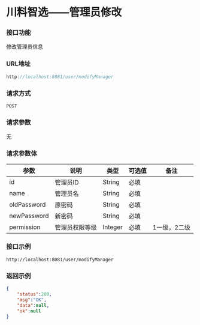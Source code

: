 # 川料智选——管理员修改
### 接口功能

修改管理员信息

### URL地址

```javascript
http://localhost:8081/user/modifyManager
```

### 请求方式

`POST`

### 请求参数

无

### 请求参数体

| 参数      | 说明                               | 类型      | 可选值       | 备注    |
|---------- |---------------------------------- |---------- |------------- |-------- |
|id     | 管理员ID | String | 必填 | |
|name     | 管理员名 | String | 必填 | |
|oldPassword | 原密码 | String | 必填 |  |
|newPassword | 新密码 | String | 必填 |  |
|permission | 管理员权限等级 | Integer | 必填 | 1一级，2二级 |

### 接口示例

`http://localhost:8081/user/modifyManager`

### 返回示例

```json
{
    "status":200,
    "msg":"OK",
    "data":null,
    "ok":null
}
```
